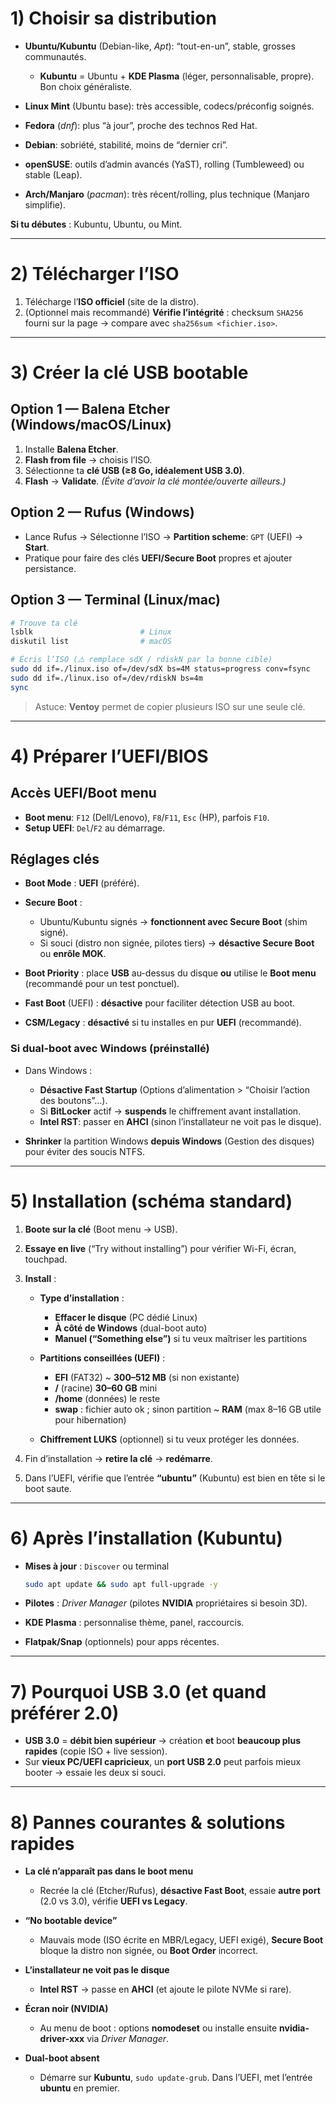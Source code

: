 # 1) Choisir sa distribution

* **Ubuntu/Kubuntu** (Debian-like, *Apt*): “tout-en-un”, stable, grosses communautés.

  * **Kubuntu** = Ubuntu + **KDE Plasma** (léger, personnalisable, propre). Bon choix généraliste.
* **Linux Mint** (Ubuntu base): très accessible, codecs/préconfig soignés.
* **Fedora** (*dnf*): plus “à jour”, proche des technos Red Hat.
* **Debian**: sobriété, stabilité, moins de “dernier cri”.
* **openSUSE**: outils d’admin avancés (YaST), rolling (Tumbleweed) ou stable (Leap).
* **Arch/Manjaro** (*pacman*): très récent/rolling, plus technique (Manjaro simplifie).

**Si tu débutes** : Kubuntu, Ubuntu, ou Mint.

---

# 2) Télécharger l’ISO

1. Télécharge l’**ISO officiel** (site de la distro).
2. (Optionnel mais recommandé) **Vérifie l’intégrité** : checksum `SHA256` fourni sur la page → compare avec `sha256sum <fichier.iso>`.

---

# 3) Créer la clé USB bootable

## Option 1 — **Balena Etcher** (Windows/macOS/Linux)

1. Installe **Balena Etcher**.
2. **Flash from file** → choisis l’ISO.
3. Sélectionne ta **clé USB (≥8 Go, idéalement USB 3.0)**.
4. **Flash** → **Validate**.
   *(Évite d’avoir la clé montée/ouverte ailleurs.)*

## Option 2 — **Rufus** (Windows)

* Lance Rufus → Sélectionne l’ISO → **Partition scheme**: `GPT` (UEFI) → **Start**.
* Pratique pour faire des clés **UEFI/Secure Boot** propres et ajouter persistance.

## Option 3 — **Terminal** (Linux/mac)

```bash
# Trouve ta clé
lsblk                        # Linux
diskutil list                # macOS

# Écris l’ISO (⚠️ remplace sdX / rdiskN par la bonne cible)
sudo dd if=./linux.iso of=/dev/sdX bs=4M status=progress conv=fsync        # Linux
sudo dd if=./linux.iso of=/dev/rdiskN bs=4m                                # macOS (rdisk = plus rapide)
sync
```

> Astuce: **Ventoy** permet de copier plusieurs ISO sur une seule clé.

---

# 4) Préparer l’UEFI/BIOS

## Accès UEFI/Boot menu

* **Boot menu**: `F12` (Dell/Lenovo), `F8`/`F11`, `Esc` (HP), parfois `F10`.
* **Setup UEFI**: `Del`/`F2` au démarrage.

## Réglages clés

* **Boot Mode** : **UEFI** (préféré).
* **Secure Boot** :

  * Ubuntu/Kubuntu signés → **fonctionnent avec Secure Boot** (shim signé).
  * Si souci (distro non signée, pilotes tiers) → **désactive Secure Boot** ou **enrôle MOK**.
* **Boot Priority** : place **USB** au-dessus du disque **ou** utilise le **Boot menu** (recommandé pour un test ponctuel).
* **Fast Boot** (UEFI) : **désactive** pour faciliter détection USB au boot.
* **CSM/Legacy** : **désactivé** si tu installes en pur **UEFI** (recommandé).

### Si dual-boot avec Windows (préinstallé)

* Dans Windows :

  * **Désactive Fast Startup** (Options d’alimentation > “Choisir l’action des boutons”…).
  * Si **BitLocker** actif → **suspends** le chiffrement avant installation.
  * **Intel RST**: passer en **AHCI** (sinon l’installateur ne voit pas le disque).
* **Shrinker** la partition Windows **depuis Windows** (Gestion des disques) pour éviter des soucis NTFS.

---

# 5) Installation (schéma standard)

1. **Boote sur la clé** (Boot menu → USB).
2. **Essaye en live** (“Try without installing”) pour vérifier Wi-Fi, écran, touchpad.
3. **Install** :

   * **Type d’installation** :

     * **Effacer le disque** (PC dédié Linux)
     * **À côté de Windows** (dual-boot auto)
     * **Manuel (“Something else”)** si tu veux maîtriser les partitions
   * **Partitions conseillées (UEFI)** :

     * **EFI** (FAT32) ~ **300–512 MB** (si non existante)
     * **/** (racine) **30–60 GB** mini
     * **/home** (données) le reste
     * **swap** : fichier auto ok ; sinon partition ~ **RAM** (max 8–16 GB utile pour hibernation)
   * **Chiffrement LUKS** (optionnel) si tu veux protéger les données.
4. Fin d’installation → **retire la clé** → **redémarre**.
5. Dans l’UEFI, vérifie que l’entrée **“ubuntu”** (Kubuntu) est bien en tête si le boot saute.

---

# 6) Après l’installation (Kubuntu)

* **Mises à jour** : `Discover` ou terminal

  ```bash
  sudo apt update && sudo apt full-upgrade -y
  ```
* **Pilotes** : *Driver Manager* (pilotes **NVIDIA** propriétaires si besoin 3D).
* **KDE Plasma** : personnalise thème, panel, raccourcis.
* **Flatpak/Snap** (optionnels) pour apps récentes.

---

# 7) Pourquoi **USB 3.0** (et quand préférer 2.0)

* **USB 3.0** = **débit bien supérieur** → création **et** boot **beaucoup plus rapides** (copie ISO + live session).
* Sur **vieux PC/UEFI capricieux**, un **port USB 2.0** peut parfois mieux booter → essaie les deux si souci.

---

# 8) Pannes courantes & solutions rapides

* **La clé n’apparaît pas dans le boot menu**

  * Recrée la clé (Etcher/Rufus), **désactive Fast Boot**, essaie **autre port** (2.0 vs 3.0), vérifie **UEFI vs Legacy**.
* **“No bootable device”**

  * Mauvais mode (ISO écrite en MBR/Legacy, UEFI exigé), **Secure Boot** bloque la distro non signée, ou **Boot Order** incorrect.
* **L’installateur ne voit pas le disque**

  * **Intel RST** → passe en **AHCI** (et ajoute le pilote NVMe si rare).
* **Écran noir (NVIDIA)**

  * Au menu de boot : options **nomodeset** ou installe ensuite **nvidia-driver-xxx** via *Driver Manager*.
* **Dual-boot absent**

  * Démarre sur **Kubuntu**, `sudo update-grub`. Dans l’UEFI, met l’entrée **ubuntu** en premier.
